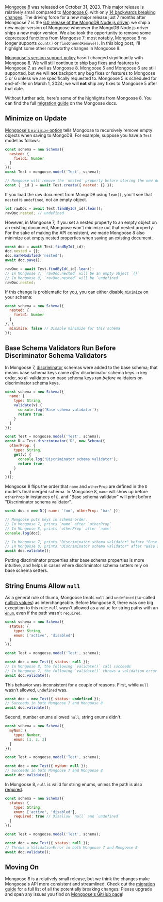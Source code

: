 [Mongoose 8](https://github.com/Automattic/mongoose/releases/tag/8.0.0) was released on October 31, 2023.
This major release is relatively small compared to [Mongoose 6](/whats-new-in-mongoose-6-sanitizefilter.html), with only [14 backwards breaking changes](https://github.com/Automattic/mongoose/releases/tag/8.0.0-rc0).
The driving force for a new major release just 7 months after Mongoose 7 is the [6.0 release of the MongoDB Node.js driver](https://github.com/mongodb/node-mongodb-native/releases/tag/v6.0.0): we ship a new major version of Mongoose whenever the MongoDB Node.js driver ships a new major version.
We also took the opportunity to remove some deprecated functions from Mongoose 7: most notably, Mongoose 8 no longer supports `count()` or `findOneAndRemove()`.
In this blog post, I'll highlight some other noteworthy changes in Mongoose 8.

[Mongoose's version support policy](https://mongoosejs.com/docs/version-support.html) hasn't changed significantly with Mongoose 8.
We will still continue to ship bug fixes and features to Mongoose 7, as well as Mongoose 8.
Mongoose 5 and Mongoose 6 are still supported, but we will **not** backport any bug fixes or features to Mongoose 5 or 6 unless we are specifically requested to.
Mongoose 5 is scheduled for end-of-life on March 1, 2024; we will **not** ship any fixes to Mongoose 5 after that date.

Without further ado, here's some of the highlights from Mongoose 8.
You can find the full [migration guide](https://mongoosejs.com/docs/migrating_to_8.html) on the Mongoose docs.

Minimize on Update
------------------

[Mongoose's `minimize` option](https://mongoosejs.com/docs/guide.html#minimize) tells Mongoose to recursively remove empty objects when saving to MongoDB.
For example, suppose you have a `Test` model as follows:

```javascript
const schema = new Schema({
  nested: {
    field1: Number
  }
});
const Test = mongoose.model('Test', schema);

// Mongoose will remove the `nested` property before storing the new document
const { _id } = await Test.create({ nested: {} });
```

If you load the raw document from MongoDB using `lean()`, you'll see that `nested` is `undefined`, not an empty object.

```javascript
let rawDoc = await Test.findById(_id).lean();
rawDoc.nested; // undefined
```

However, in Mongoose 7, if you set a nested property to an empty object on an existing document, Mongoose won't minimize out that nested property.
For the sake of making the API consistent, we made Mongoose 8 also minimize out empty nested properties when saving an existing document.

```javascript
const doc = await Test.findById(_id);
doc.nested = {};
doc.markModified('nested');
await doc.save();

rawDoc = await Test.findById(_id).lean();
// In Mongoose 7, `rawDoc.nested` will be an empty object `{}`
// In Mongoose 8, `rawDoc.nested` will be `undefined`
rawDoc.nested;
```

If this change is problematic for you, you can either disable `minimize` on your schema:

```javascript
const schema = new Schema({
  nested: {
    field1: Number
  }
}, {
  minimize: false // Disable minimize for this schema
});
```

Base Schema Validators Run Before Discriminator Schema Validators
-------------------

In Mongoose 7, [discriminator](https://mongoosejs.com/docs/discriminators.html) schemas were added to the base schema; that means base schema keys came _after_ discriminator schema keys in key order, so all validators on base schema keys ran _before_ validators on discriminator schema keys.

```javascript
const schema = new Schema({
  name: {
    type: String,
    validate(v) {
      console.log('Base schema validator');
      return true;
    }
  }
});

const Test = mongoose.model('Test', schema);
const D = Test.discriminator('D', new Schema({
  otherProp: {
    type: String,
    get(v) {
      console.log('Discriminator schema validator');
      return true;
    }
  }
}));
```

Mongoose 8 flips the order that `name` and `otherProp` are defined in the `D` model's final merged schema.
In Mongoose 8, `name` will show up before `otherProp` in instances of `D`, and "Base schema validator" will print before "Discriminator schema validator".

```javascript
const doc = new D({ name: 'foo', otherProp: 'bar' });

// Mongoose puts keys in schema order.
// In Mongoose 7, prints `name` after `otherProp`
// In Mongoose 8, prints `otherProp` after `name`
console.log(doc);

// In Mongoose 7, prints "Discriminator schema validator" before "Base schema validator"
// In Mongoose 8, prints "Discriminator schema validator" after "Base schema validator"
await doc.validate();
```

Putting discriminator properties after base schema properties is more intuitive, and helps in cases where discriminator schema setters rely on base schema setters.

String Enums Allow `null`
------------------------

As a general rule of thumb, Mongoose treats `null` and `undefined` (so-called [nullish values](https://masteringjs.io/tutorials/fundamentals/falsy#nullish-values)) as interchangeable.
Before Mongoose 8, there was one big exception to this rule: `null` wasn't allowed as a value for string paths with an [`enum`](https://masteringjs.io/tutorials/fundamentals/enum), even if the path wasn't `required`.

```javascript
const schema = new Schema({
  status: {
    type: String,
    enum: ['active', 'disabled']
  }
});

const Test = mongoose.model('Test', schema);

const doc = new Test({ status: null });
// In Mongoose 8, the following `validate()` call succeeds
// In Mongoose 7, the following `validate()` throws a validation error
await doc.validate();
```

This behavior was inconsistent for a couple of reasons.
First, while `null` wasn't allowed, `undefined` was.

```javascript
const doc = new Test({ status: undefined });
// Succeeds in both Mongoose 7 and Mongoose 8
await doc.validate();
```

Second, number enums allowed `null`, string enums didn't.

```javascript
const schema = new Schema({
  myNum: {
    type: Number,
    enum: [1, 2, 3]
  }
});

const Test = mongoose.model('Test', schema);

const doc = new Test({ myNum: null });
// Succeeds in both Mongoose 7 and Mongoose 8
await doc.validate();
```

In Mongoose 8, `null` is valid for string enums, unless the path is also [required](https://mongoosejs.com/docs/api/schematype.html#SchemaType.prototype.required()).

```javascript
const schema = new Schema({
  status: {
    type: String,
    enum: ['active', 'disabled'],
    required: true // Disallow `null` and `undefined`
  }
});

const Test = mongoose.model('Test', schema);

const doc = new Test({ status: null });
// Throws a ValidationError in both Mongoose 7 and Mongoose 8
await doc.validate();
```

Moving On
---------

Mongoose 8 is a relatively small release, but we think the changes make Mongoose's API more consistent and streamlined.
Check out the [migration guide](https://mongoosejs.com/docs/migrating_to_8.html) for a full list of all the potentially breaking changes.
Please upgrade and open any issues you find on [Mongoose's GitHub page](https://github.com/Automattic/mongoose/issues/new)!

